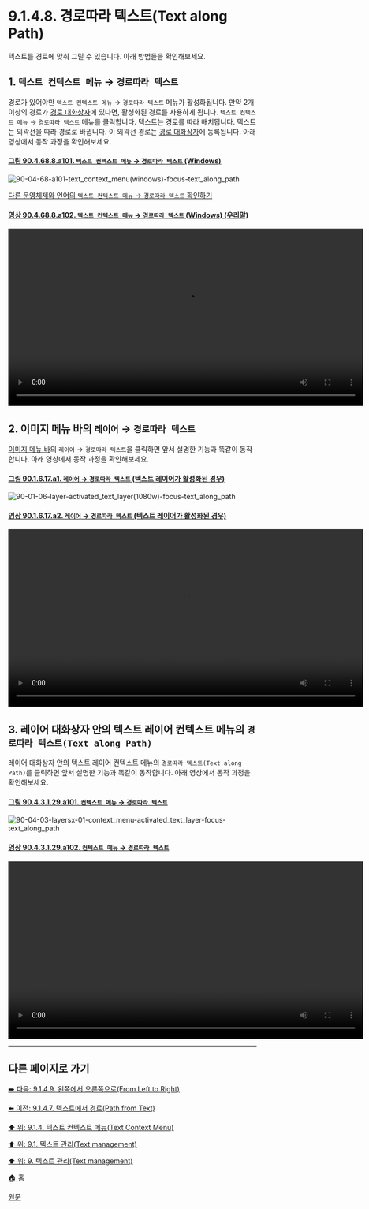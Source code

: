 # 9.1.4.8. 경로따라 텍스트(Text along Path)
텍스트를 경로에 맞춰 그릴 수 있습니다. 아래 방법들을 확인해보세요.

## 1. `텍스트 컨텍스트 메뉴` → `경로따라 텍스트`
경로가 있어야만 `텍스트 컨텍스트 메뉴` → `경로따라 텍스트` 메뉴가 활성화됩니다. 만약 2개 이상의 경로가 [경로 대화상자](./15-02-03-paths-dialog.md)에 있다면, 활성화된 경로를 사용하게 됩니다. `텍스트 컨텍스트 메뉴` → `경로따라 텍스트` 메뉴를 클릭합니다. 텍스트는 경로를 따라 배치됩니다. 텍스트는 외곽선을 따라 경로로 바뀝니다. 이 외곽선 경로는 [경로 대화상자](./15-02-03-paths-dialog.md)에 등록됩니다. 아래 영상에서 동작 과정을 확인해보세요.

<a id="90-04-68-08-a101"></a>

#### [그림 90.4.68.8.a101. `텍스트 컨텍스트 메뉴` → `경로따라 텍스트` (Windows)](./90-04-68-08-text_along_path.md#90-04-68-08-a101)
![90-04-68-a101-text_context_menu(windows)-focus-text_along_path](https://github.com/wonder13662/gimp/assets/15767104/d8bb9318-b804-4fc7-87aa-75dd425d0068)

[다른 운영체제와 언어의 `텍스트 컨텍스트 메뉴` → `경로따라 텍스트` 확인하기](./90-04-68-08-text_along_path.md#90-04-68-08-a201)

<a id="90-04-68-08-a102"></a>

#### [영상 90.4.68.8.a102. `텍스트 컨텍스트 메뉴` → `경로따라 텍스트` (Windows) (우리말)](./90-04-68-08-text_along_path.md#90-04-68-08-a102)
<video controls="controls" width="720" src="https://github.com/wonder13662/gimp/assets/15767104/a9461d21-1561-4a01-b23d-78813edab053"></video>

## 2. 이미지 메뉴 바의 `레이어` → `경로따라 텍스트`
[이미지 메뉴 바](./03-02-02-02-image-menu.md)의 `레이어` → `경로따라 텍스트`을 클릭하면 앞서 설명한 기능과 똑같이 동작합니다. 아래 영상에서 동작 과정을 확인해보세요.

<a id="90-01-06-17-a1"></a>

#### [그림 90.1.6.17.a1. `레이어` → `경로따라 텍스트` (텍스트 레이어가 활성화된 경우)](./90-01-06-17-text_along_path.md#90-01-06-17-a1)
![90-01-06-layer-activated_text_layer(1080w)-focus-text_along_path](https://github.com/wonder13662/gimp/assets/15767104/b1984799-39f9-442e-9be0-8dadbe878a7e)

<a id="90-01-06-17-a2"></a>

#### [영상 90.1.6.17.a2. `레이어` → `경로따라 텍스트` (텍스트 레이어가 활성화된 경우)](./90-01-06-17-text_along_path.md#90-01-06-17-a2)
<video controls="controls" width="720" src="https://github.com/wonder13662/gimp/assets/15767104/d0a59058-784d-4cf9-abd7-b2284e699b7b"></video>

## 3. 레이어 대화상자 안의 텍스트 레이어 컨텍스트 메뉴의 `경로따라 텍스트(Text along Path)`
레이어 대화상자 안의 텍스트 레이어 컨텍스트 메뉴의 `경로따라 텍스트(Text along Path)`를 클릭하면 앞서 설명한 기능과 똑같이 동작합니다. 아래 영상에서 동작 과정을 확인해보세요.

<a id="90-04-03-01-29-a101"></a>

#### [그림 90.4.3.1.29.a101. `컨텍스트 메뉴` → `경로따라 텍스트`](./90-04-03-01-29-text_along_path.md#90-04-03-01-29-a101)
![90-04-03-layersx-01-context_menu-activated_text_layer-focus-text_along_path](https://github.com/wonder13662/gimp/assets/15767104/a0eecbc6-f787-4489-92b8-c0cc68ee31ac)

<a id="90-04-03-01-29-a102"></a>

#### [영상 90.4.3.1.29.a102. `컨텍스트 메뉴` → `경로따라 텍스트`](./90-04-03-01-29-text_along_path.md#90-04-03-01-29-a102)
<video controls="controls" width="720" src="https://github.com/wonder13662/gimp/assets/15767104/e7a01554-cc39-43cb-af91-8d35bfe0e5b1"></video>

***

## 다른 페이지로 가기

[➡️ 다음: 9.1.4.9. 왼쪽에서 오른쪽으로(From Left to Right)](./09-01-04-09-from_left_to_right.md)

[⬅️ 이전: 9.1.4.7. 텍스트에서 경로(Path from Text)](./09-01-04-07-path_from_text.md)

[⬆️ 위: 9.1.4. 텍스트 컨텍스트 메뉴(Text Context Menu)](./09-01-04-00-text_context_menu.md)

[⬆️ 위: 9.1. 텍스트 관리(Text management)](./09-01-text-management.md)

[⬆️ 위: 9. 텍스트 관리(Text management)](./09-00-text-management.md)

[🏠 홈](./00-home.md)

[원문](https://docs.gimp.org/2.10/ko/gimp-image-text-management.html#text-context-menu)
